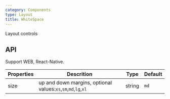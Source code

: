 ```yaml
---
category: Components
type: Layout
title: WhiteSpace
---
```


Layout controls

## API

Support WEB, React-Native.

Properties | Descrition | Type | Default
-----------|------------|------|--------
| size   |  up and down margins, optional values:`xs`,`sm`,`md`,`lg`,`xl` | string | `md`  |
